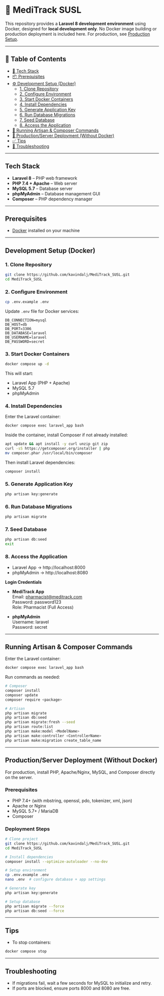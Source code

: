 # 🚀 MediTrack SUSL

This repository provides a **Laravel 8 development environment** using Docker, designed for **local development only**. No Docker image building or production deployment is included here. For production, see [Production Setup](#productionserver-deployment-without-docker).

***

## 📑 Table of Contents

- [🧰 Tech Stack](#tech-stack)  
- [📦 Prerequisites](#prerequisites)  
- [⚙️ Development Setup (Docker)](#development-setup-docker)  
  - [1. Clone Repository](#1-clone-repository)  
  - [2. Configure Environment](#2-configure-environment)  
  - [3. Start Docker Containers](#3-start-docker-containers)  
  - [4. Install Dependencies](#4-install-dependencies)  
  - [5. Generate Application Key](#5-generate-application-key)  
  - [6. Run Database Migrations](#6-run-database-migrations)  
  - [7. Seed Database](#7-seed-database)  
  - [8. Access the Application](#8-access-the-application)  
- [🧾 Running Artisan & Composer Commands](#running-artisan--composer-commands)  
- [🚀 Production/Server Deployment (Without Docker)](#productionserver-deployment-without-docker)  
- [✅ Tips](#tips)  
- [🧼 Troubleshooting](#troubleshooting)  

***

## Tech Stack

- **Laravel 8** – PHP web framework  
- **PHP 7.4 + Apache** – Web server  
- **MySQL 5.7** – Database server  
- **phpMyAdmin** – Database management GUI  
- **Composer** – PHP dependency manager  

***

## Prerequisites

- [Docker](https://docs.docker.com/get-docker/) installed on your machine  

***

## Development Setup (Docker)

### 1. Clone Repository

```bash
git clone https://github.com/kavindalj/MediTrack_SUSL.git
cd MediTrack_SUSL
```

### 2. Configure Environment

```bash
cp .env.example .env
```

Update `.env` file for Docker services:

```
DB_CONNECTION=mysql
DB_HOST=db
DB_PORT=3306
DB_DATABASE=laravel
DB_USERNAME=laravel
DB_PASSWORD=secret
```

### 3. Start Docker Containers

```bash
docker compose up -d
```

This will start:

- Laravel App (PHP + Apache)  
- MySQL 5.7  
- phpMyAdmin  

### 4. Install Dependencies

Enter the Laravel container:

```bash
docker compose exec laravel_app bash
```

Inside the container, install Composer if not already installed:

```bash
apt update && apt install -y curl unzip git zip
curl -sS https://getcomposer.org/installer | php
mv composer.phar /usr/local/bin/composer
```

Then install Laravel dependencies:

```bash
composer install
```

### 5. Generate Application Key

```bash
php artisan key:generate
```

### 6. Run Database Migrations

```bash
php artisan migrate
```

### 7. Seed Database

```bash
php artisan db:seed
exit
```

### 8. Access the Application

- Laravel App → http://localhost:8000  
- phpMyAdmin → http://localhost:8080  

**Login Credentials**

- **MediTrack App**  
  Email: [pharmacist@meditrack.com](mailto:pharmacist@meditrack.com)  
  Password: password123  
  Role: Pharmacist (Full Access)  

- **phpMyAdmin**  
  Username: laravel  
  Password: secret  

***

## Running Artisan & Composer Commands

Enter the Laravel container:

```bash
docker compose exec laravel_app bash
```

Run commands as needed:

```bash
# Composer
composer install
composer update
composer require <package>

# Artisan
php artisan migrate
php artisan db:seed
php artisan migrate:fresh --seed
php artisan route:list
php artisan make:model <ModelName>
php artisan make:controller <ControllerName>
php artisan make:migration create_table_name
```

***

## Production/Server Deployment (Without Docker)

For production, install PHP, Apache/Nginx, MySQL, and Composer directly on the server.

### Prerequisites

- PHP 7.4+ (with mbstring, openssl, pdo, tokenizer, xml, json)  
- Apache or Nginx  
- MySQL 5.7+ / MariaDB  
- Composer  

### Deployment Steps

```bash
# Clone project
git clone https://github.com/kavindalj/MediTrack_SUSL.git
cd MediTrack_SUSL

# Install dependencies
composer install --optimize-autoloader --no-dev

# Setup environment
cp .env.example .env
nano .env  # configure database + app settings

# Generate key
php artisan key:generate

# Setup database
php artisan migrate --force
php artisan db:seed --force
```

***

## Tips

- To stop containers:

```bash
docker compose stop
```

***

## Troubleshooting

- If migrations fail, wait a few seconds for MySQL to initialize and retry.  
- If ports are blocked, ensure ports 8000 and 8080 are free.